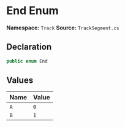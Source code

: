 # End Enum

**Namespace:** `Track`
**Source:** `TrackSegment.cs`

## Declaration

```csharp
public enum End
```

## Values

| Name | Value |
|------|-------|
| `A` | `0` |
| `B` | `1` |


